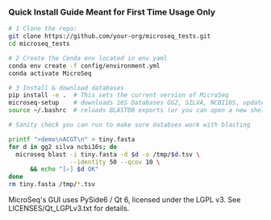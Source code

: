 ### Quick Install Guide Meant for First Time Usage Only 

```bash 
# 1 Clone the repo:
git clone https://github.com/your-org/microseq_tests.git
cd microseq_tests 

# 2 Create the Conda env located in env yaml 
conda env create -f config/environment.yml 
conda activate MicroSeq 

# 3 Install & download databases 
pip install -e .  # This sets the current version of MicroSeq 
microseq-setup    # downloads 16S Databases GG2, SILVA, NCBI16S, updates ~/.bashrc 
source ~/.bashrc  # reloads BLASTDB exports (or you can open a new shell next time?) 

# Sanity check you can run to make sure databses work with blasting  

printf ">demo\nACGT\n" > tiny.fasta
for d in gg2 silva ncbi16s; do
  microseq blast -i tiny.fasta -d $d -o /tmp/$d.tsv \
                 --identity 50 --qcov 10 \
      && echo "[✓] $d OK"
done
rm tiny.fasta /tmp/*.tsv
``` 












MicroSeq's GUI uses PySide6 / Qt 6, licensed under the LGPL v3. See LICENSES/Qt_LGPLv3.txt for details. 
